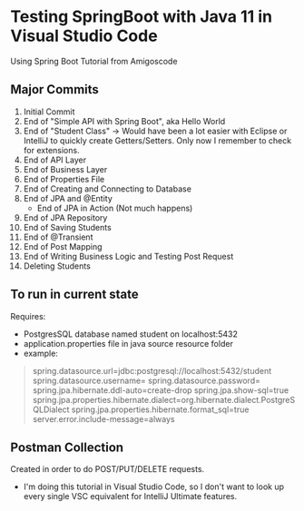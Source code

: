 # Testing SpringBoot with Java 11 in Visual Studio Code

Using Spring Boot Tutorial from Amigoscode

## Major Commits
1. Initial Commit
2. End of "Simple API with Spring Boot", aka Hello World
3. End of "Student Class" -> Would have been a lot easier with Eclipse or IntelliJ to quickly create Getters/Setters. 
    Only now I remember to check for extensions.
4. End of API Layer
5. End of Business Layer
6. End of Properties File
7. End of Creating and Connecting to Database
8. End of JPA and @Entity
    * End of JPA in Action (Not much happens)
9. End of JPA Repository
10. End of Saving Students
11. End of @Transient
12. End of Post Mapping
13. End of Writing Business Logic and Testing Post Request
14. Deleting Students

## To run in current state
Requires:
* PostgresSQL database named student on localhost:5432
* application.properties file in java source resource folder
* example:
> spring.datasource.url=jdbc:postgresql://localhost:5432/student
> spring.datasource.username=<your postgres app username>
> spring.datasource.password=<your postgress app password>
> spring.jpa.hibernate.ddl-auto=create-drop
> spring.jpa.show-sql=true
> spring.jpa.properties.hibernate.dialect=org.hibernate.dialect.PostgreSQLDialect
> spring.jpa.properties.hibernate.format_sql=true
> server.error.include-message=always

## Postman Collection
Created in order to do POST/PUT/DELETE requests.
* I'm doing this tutorial in Visual Studio Code, so I don't want to look up every single VSC equivalent for IntelliJ Ultimate features.